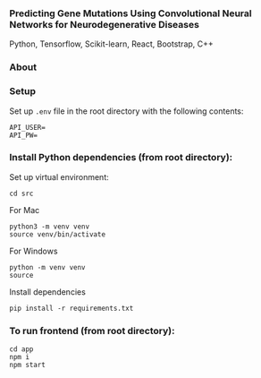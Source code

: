 ### Predicting Gene Mutations Using Convolutional Neural Networks for Neurodegenerative Diseases

Python, Tensorflow, Scikit-learn, React, Bootstrap, C++

### About


### Setup
Set up ```.env``` file in the root directory with the following contents:
```
API_USER=
API_PW=
```

### Install Python dependencies (from root directory):

Set up virtual environment:
```
cd src
```

For Mac
```
python3 -m venv venv
source venv/bin/activate
```

For Windows
```
python -m venv venv
source 
```


Install dependencies
```
pip install -r requirements.txt
```

### To run frontend (from root directory):
```
cd app
npm i
npm start
```
